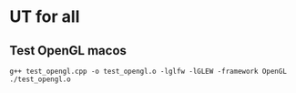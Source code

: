 # UT for all

## Test OpenGL macos

```
g++ test_opengl.cpp -o test_opengl.o -lglfw -lGLEW -framework OpenGL
./test_opengl.o
```

